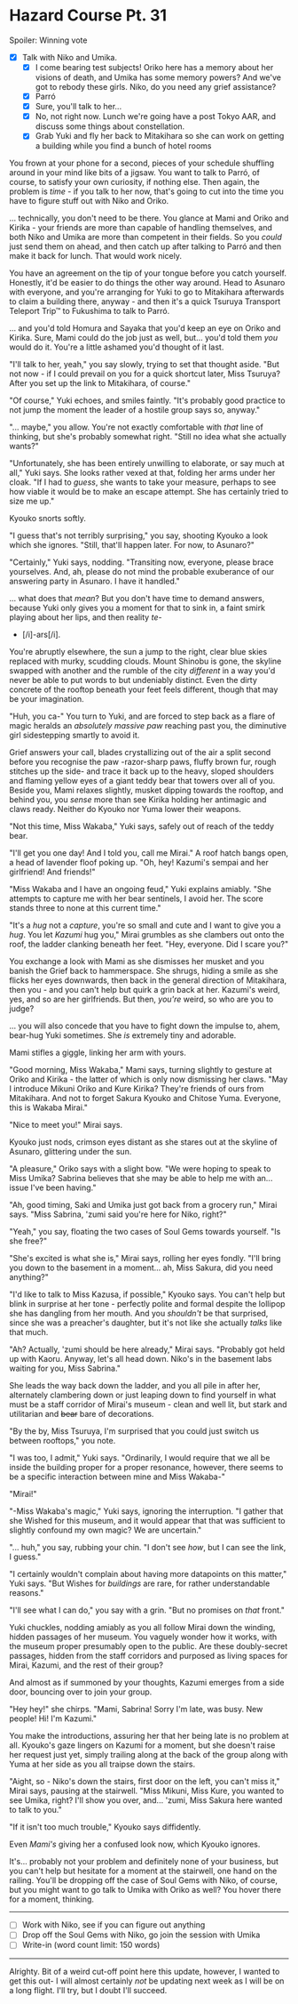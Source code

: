 # Hazard Course Pt. 31

Spoiler: Winning vote

- [x] Talk with Niko and Umika.
  - [x] I come bearing test subjects! Oriko here has a memory about her visions of death, and Umika has some memory powers? And we've got to rebody these girls. Niko, do you need any grief assistance?
  - [x] Parró
  - [x] Sure, you'll talk to her...
  - [x] No, not right now. Lunch we're going have a post Tokyo AAR, and discuss some things about constellation.
  - [x] Grab Yuki and fly her back to Mitakihara so she can work on getting a building while you find a bunch of hotel rooms

You frown at your phone for a second, pieces of your schedule shuffling around in your mind like bits of a jigsaw. You want to talk to Parró, of course, to satisfy your own curiosity, if nothing else. Then again, the problem is *time* - if you talk to her now, that's going to cut into the time you have to figure stuff out with Niko and Oriko.

... technically, you don't need to be there. You glance at Mami and Oriko and Kirika - your friends are more than capable of handling themselves, and both Niko and Umika are more than competent in their fields. So you *could* just send them on ahead, and then catch up after talking to Parró and then make it back for lunch. That would work nicely.

You have an agreement on the tip of your tongue before you catch yourself. Honestly, it'd be easier to do things the other way around. Head to Asunaro with everyone, and you're arranging for Yuki to go to Mitakihara afterwards to claim a building there, anyway - and then it's a quick Tsuruya Transport Teleport Trip™ to Fukushima to talk to Parró.

... and you'd told Homura and Sayaka that you'd keep an eye on Oriko and Kirika. Sure, Mami could do the job just as well, but... you'd told them *you* would do it. You're a little ashamed you'd thought of it last.

"I'll talk to her, yeah," you say slowly, trying to set that thought aside. "But not now - if I could prevail on you for a quick shortcut later, Miss Tsuruya? After you set up the link to Mitakihara, of course."

"Of course," Yuki echoes, and smiles faintly. "It's probably good practice to not jump the moment the leader of a hostile group says so, anyway."

"... maybe," you allow. You're not exactly comfortable with *that* line of thinking, but she's probably somewhat right. "Still no idea what she actually wants?"

"Unfortunately, she has been entirely unwilling to elaborate, or say much at all," Yuki says. She looks rather vexed at that, folding her arms under her cloak. "If I had to *guess*, she wants to take your measure, perhaps to see how viable it would be to make an escape attempt. She has certainly tried to size me up."

Kyouko snorts softly.

"I guess that's not terribly surprising," you say, shooting Kyouko a look which she ignores. "Still, that'll happen later. For now, to Asunaro?"

"Certainly," Yuki says, nodding. "Transiting now, everyone, please brace yourselves. And, ah, please do not mind the probable exuberance of our answering party in Asunaro. I have it handled."

... what does that *mean*? But you don't have time to demand answers, because Yuki only gives you a moment for that to sink in, a faint smirk playing about her lips, and then reality *te-*

- [/i]-ars\[/i].

You're abruptly elsewhere, the sun a jump to the right, clear blue skies replaced with murky, scudding clouds. Mount Shinobu is gone, the skyline swapped with another and the rumble of the city *different* in a way you'd never be able to put words to but undeniably distinct. Even the dirty concrete of the rooftop beneath your feet feels different, though that may be your imagination.

"Huh, you ca-" You turn to Yuki, and are forced to step back as a flare of magic heralds an *absolutely massive paw* reaching past you, the diminutive girl sidestepping smartly to avoid it.

Grief answers your call, blades crystallizing out of the air a split second before you recognise the paw -razor-sharp paws, fluffy brown fur, rough stitches up the side- and trace it back up to the heavy, sloped shoulders and flaming yellow eyes of a giant teddy bear that towers over all of you. Beside you, Mami relaxes slightly, musket dipping towards the rooftop, and behind you, you *sense* more than see Kirika holding her antimagic and claws ready. Neither do Kyouko nor Yuma lower their weapons.

"Not this time, Miss Wakaba," Yuki says, safely out of reach of the teddy bear.

"I'll get you one day! And I told you, call me Mirai." A roof hatch bangs open, a head of lavender floof poking up. "Oh, hey! Kazumi's sempai and her girlfriend! And friends!"

"Miss Wakaba and I have an ongoing feud," Yuki explains amiably. "She attempts to capture me with her bear sentinels, I avoid her. The score stands three to none at this current time."

"It's a *hug* not a *capture*, you're so small and cute and I want to give you a *hug*. You let *Kazumi* hug you," Mirai grumbles as she clambers out onto the roof, the ladder clanking beneath her feet. "Hey, everyone. Did I scare you?"

You exchange a look with Mami as she dismisses her musket and you banish the Grief back to hammerspace. She shrugs, hiding a smile as she flicks her eyes downwards, then back in the general direction of Mitakihara, then you - and you can't help but quirk a grin back at her. Kazumi's weird, yes, and so are her girlfriends. But then, *you're* weird, so who are you to judge?

... you will also concede that you have to fight down the impulse to, ahem, bear-hug Yuki sometimes. She *is* extremely tiny and adorable.

Mami stifles a giggle, linking her arm with yours.

"Good morning, Miss Wakaba," Mami says, turning slightly to gesture at Oriko and Kirika - the latter of which is only now dismissing her claws. "May I introduce Mikuni Oriko and Kure Kirika? They're friends of ours from Mitakihara. And not to forget Sakura Kyouko and Chitose Yuma. Everyone, this is Wakaba Mirai."

"Nice to meet you!" Mirai says.

Kyouko just nods, crimson eyes distant as she stares out at the skyline of Asunaro, glittering under the sun.

"A pleasure," Oriko says with a slight bow. "We were hoping to speak to Miss Umika? Sabrina believes that she may be able to help me with an... issue I've been having."

"Ah, good timing, Saki and Umika just got back from a grocery run," Mirai says. "Miss Sabrina, 'zumi said you're here for Niko, right?"

"Yeah," you say, floating the two cases of Soul Gems towards yourself. "Is she free?"

"She's excited is what she is," Mirai says, rolling her eyes fondly. "I'll bring you down to the basement in a moment... ah, Miss Sakura, did you need anything?"

"I'd like to talk to Miss Kazusa, if possible," Kyouko says. You can't help but blink in surprise at her tone - perfectly polite and formal despite the lollipop she has dangling from her mouth. And you *shouldn't* be that surprised, since she was a preacher's daughter, but it's not like she actually *talks* like that much.

"Ah? Actually, 'zumi should be here already," Mirai says. "Probably got held up with Kaoru. Anyway, let's all head down. Niko's in the basement labs waiting for you, Miss Sabrina."

She leads the way back down the ladder, and you all pile in after her, alternately clambering down or just leaping down to find yourself in what must be a staff corridor of Mirai's museum - clean and well lit, but stark and utilitarian and ~~bear~~ bare of decorations.

"By the by, Miss Tsuruya, I'm surprised that you could just switch us between rooftops," you note.

"I was too, I admit," Yuki says. "Ordinarily, I would require that we all be inside the building proper for a proper resonance, however, there seems to be a specific interaction between mine and Miss Wakaba-"

"Mirai!"

"-Miss Wakaba's magic," Yuki says, ignoring the interruption. "I gather that she Wished for this museum, and it would appear that that was sufficient to slightly confound my own magic? We are uncertain."

"... huh," you say, rubbing your chin. "I don't see *how*, but I can see the link, I guess."

"I certainly wouldn't complain about having more datapoints on this matter," Yuki says. "But Wishes for *buildings* are rare, for rather understandable reasons."

"I'll see what I can do," you say with a grin. "But no promises on *that* front."

Yuki chuckles, nodding amiably as you all follow Mirai down the winding, hidden passages of her museum. You vaguely wonder how it works, with the museum proper presumably open to the public. Are these doubly-secret passages, hidden from the staff corridors and purposed as living spaces for Mirai, Kazumi, and the rest of their group?

And almost as if summoned by your thoughts, Kazumi emerges from a side door, bouncing over to join your group.

"Hey hey!" she chirps. "Mami, Sabrina! Sorry I'm late, was busy. New people! Hi! I'm Kazumi."

You make the introductions, assuring her that her being late is no problem at all. Kyouko's gaze lingers on Kazumi for a moment, but she doesn't raise her request just yet, simply trailing along at the back of the group along with Yuma at her side as you all traipse down the stairs.

"Aight, so - Niko's down the stairs, first door on the left, you can't miss it," Mirai says, pausing at the stairwell. "Miss Mikuni, Miss Kure, you wanted to see Umika, right? I'll show you over, and... 'zumi, Miss Sakura here wanted to talk to you."

"If it isn't too much trouble," Kyouko says diffidently.

Even *Mami's* giving her a confused look now, which Kyouko ignores.

It's... probably not your problem and definitely none of your business, but you can't help but hesitate for a moment at the stairwell, one hand on the railing. You'll be dropping off the case of Soul Gems with Niko, of course, but you might want to go talk to Umika with Oriko as well? You hover there for a moment, thinking.

---

- [ ] Work with Niko, see if you can figure out anything
- [ ] Drop off the Soul Gems with Niko, go join the session with Umika
- [ ] Write-in (word count limit: 150 words)

---

Alrighty. Bit of a weird cut-off point here this update, however, I wanted to get this out- I will almost certainly *not* be updating next week as I will be on a long flight. I'll try, but I doubt I'll succeed.

